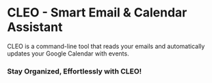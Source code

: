 # CLEO - Smart Email & Calendar Assistant

CLEO is a command-line tool that reads your emails and automatically updates your Google Calendar with events.

### Stay Organized, Effortlessly with CLEO! 
